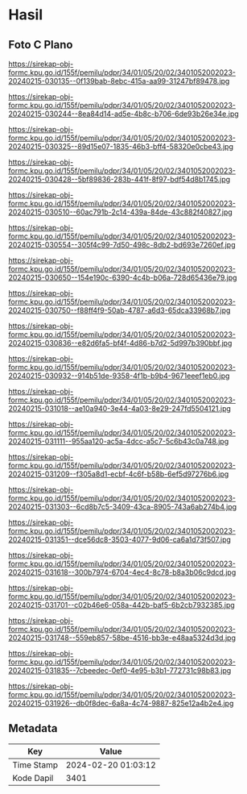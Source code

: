 # Hasil

## Foto C Plano

https://sirekap-obj-formc.kpu.go.id/155f/pemilu/pdpr/34/01/05/20/02/3401052002023-20240215-030135--0f139bab-8ebc-415a-aa99-31247bf89478.jpg

https://sirekap-obj-formc.kpu.go.id/155f/pemilu/pdpr/34/01/05/20/02/3401052002023-20240215-030244--8ea84d14-ad5e-4b8c-b706-6de93b26e34e.jpg

https://sirekap-obj-formc.kpu.go.id/155f/pemilu/pdpr/34/01/05/20/02/3401052002023-20240215-030325--89d15e07-1835-46b3-bff4-58320e0cbe43.jpg

https://sirekap-obj-formc.kpu.go.id/155f/pemilu/pdpr/34/01/05/20/02/3401052002023-20240215-030428--5bf89836-283b-441f-8f97-bdf54d8b1745.jpg

https://sirekap-obj-formc.kpu.go.id/155f/pemilu/pdpr/34/01/05/20/02/3401052002023-20240215-030510--60ac791b-2c14-439a-84de-43c882f40827.jpg

https://sirekap-obj-formc.kpu.go.id/155f/pemilu/pdpr/34/01/05/20/02/3401052002023-20240215-030554--305f4c99-7d50-498c-8db2-bd693e7260ef.jpg

https://sirekap-obj-formc.kpu.go.id/155f/pemilu/pdpr/34/01/05/20/02/3401052002023-20240215-030650--154e190c-6390-4c4b-b06a-728d65436e79.jpg

https://sirekap-obj-formc.kpu.go.id/155f/pemilu/pdpr/34/01/05/20/02/3401052002023-20240215-030750--f88ff4f9-50ab-4787-a6d3-65dca33968b7.jpg

https://sirekap-obj-formc.kpu.go.id/155f/pemilu/pdpr/34/01/05/20/02/3401052002023-20240215-030836--e82d6fa5-bf4f-4d86-b7d2-5d997b390bbf.jpg

https://sirekap-obj-formc.kpu.go.id/155f/pemilu/pdpr/34/01/05/20/02/3401052002023-20240215-030932--914b51de-9358-4f1b-b9b4-9671eeef1eb0.jpg

https://sirekap-obj-formc.kpu.go.id/155f/pemilu/pdpr/34/01/05/20/02/3401052002023-20240215-031018--ae10a940-3e44-4a03-8e29-247fd5504121.jpg

https://sirekap-obj-formc.kpu.go.id/155f/pemilu/pdpr/34/01/05/20/02/3401052002023-20240215-031111--955aa120-ac5a-4dcc-a5c7-5c6b43c0a748.jpg

https://sirekap-obj-formc.kpu.go.id/155f/pemilu/pdpr/34/01/05/20/02/3401052002023-20240215-031209--f305a8d1-ecbf-4c6f-b58b-6ef5d97276b6.jpg

https://sirekap-obj-formc.kpu.go.id/155f/pemilu/pdpr/34/01/05/20/02/3401052002023-20240215-031303--6cd8b7c5-3409-43ca-8905-743a6ab274b4.jpg

https://sirekap-obj-formc.kpu.go.id/155f/pemilu/pdpr/34/01/05/20/02/3401052002023-20240215-031351--dce56dc8-3503-4077-9d06-ca6a1d73f507.jpg

https://sirekap-obj-formc.kpu.go.id/155f/pemilu/pdpr/34/01/05/20/02/3401052002023-20240215-031618--300b7974-6704-4ec4-8c78-b8a3b06c9dcd.jpg

https://sirekap-obj-formc.kpu.go.id/155f/pemilu/pdpr/34/01/05/20/02/3401052002023-20240215-031701--c02b46e6-058a-442b-baf5-6b2cb7932385.jpg

https://sirekap-obj-formc.kpu.go.id/155f/pemilu/pdpr/34/01/05/20/02/3401052002023-20240215-031748--559eb857-58be-4516-bb3e-e48aa5324d3d.jpg

https://sirekap-obj-formc.kpu.go.id/155f/pemilu/pdpr/34/01/05/20/02/3401052002023-20240215-031835--7cbeedec-0ef0-4e95-b3b1-772731c98b83.jpg

https://sirekap-obj-formc.kpu.go.id/155f/pemilu/pdpr/34/01/05/20/02/3401052002023-20240215-031926--db0f8dec-6a8a-4c74-9887-825e12a4b2e4.jpg


## Metadata

| Key        | Value               |
| ---------- | ------------------- |
| Time Stamp | 2024-02-20 01:03:12 |
| Kode Dapil | 3401                |



